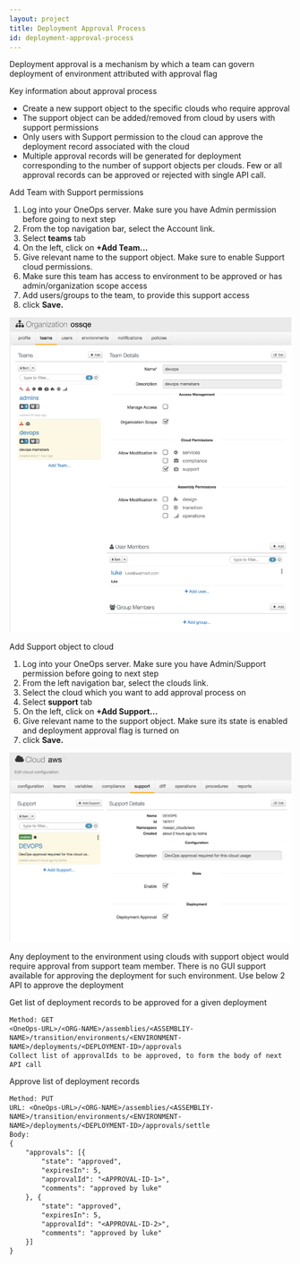 ```yaml
---
layout: project
title: Deployment Approval Process
id: deployment-approval-process
---
```


Deployment approval is a mechanism by which a team can govern deployment of environment attributed with approval flag

Key information about approval process


* Create a new support object to the specific clouds who require approval
* The support object can be added/removed from cloud by users with support permissions
* Only users with Support permission to the cloud can approve the deployment record associated with the cloud
* Multiple approval records will be generated for deployment corresponding to the number of support objects per clouds. Few or all approval records can be approved or rejected with single API call.

Add Team with Support permissions


1. Log into your OneOps server. Make sure you have Admin permission before going to next step
2. From the top navigation bar, select the Account link.
3. Select **teams** tab
4. On the left, click on **+Add Team...**
5. Give relevant name to the support object. Make sure to enable Support cloud permissions.
6. Make sure this team has access to environment to be approved or has admin/organization scope access
7. Add users/groups to the team, to provide this support access
7. click **Save.**

![Support permission team object](/assets/docs/local/images/support-permission-team-object.png)

Add Support object to cloud


1. Log into your OneOps server. Make sure you have Admin/Support permission before going to next step
2. From the left navigation bar, select the clouds link.
3. Select the cloud which you want to add approval process on
4. Select **support** tab
5. On the left, click on **+Add Support...**
6. Give relevant name to the support object. Make sure its state is enabled and deployment approval flag is turned on
7. click **Save.**

![Cloud support object](/assets/docs/local/images/cloud-support-object.png)

Any deployment to the environment using clouds with support object would require approval from support team member. There is no GUI support available for approving the deployment for such environment. Use below 2 API to approve the deployment

Get list of deployment records to be approved for a given deployment

~~~
Method: GET
<OneOps-URL>/<ORG-NAME>/assemblies/<ASSEMBLIY-NAME>/transition/environments/<ENVIRONMENT-NAME>/deployments/<DEPLOYMENT-ID>/approvals
Collect list of approvalIds to be approved, to form the body of next API call
~~~

Approve list of deployment records

~~~
Method: PUT
URL: <OneOps-URL>/<ORG-NAME>/assemblies/<ASSEMBLIY-NAME>/transition/environments/<ENVIRONMENT-NAME>/deployments/<DEPLOYMENT-ID>/approvals/settle
Body:
{
	"approvals": [{
		"state": "approved",
		"expiresIn": 5,
		"approvalId": "<APPROVAL-ID-1>",
		"comments": "approved by luke"
	}, {
		"state": "approved",
		"expiresIn": 5,
		"approvalId": "<APPROVAL-ID-2>",
		"comments": "approved by luke"
	}]
}
~~~
